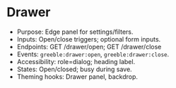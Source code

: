# Drawer

- Purpose: Edge panel for settings/filters.
- Inputs: Open/close triggers; optional form inputs.
- Endpoints: GET /drawer/open; GET /drawer/close
- Events: `greeble:drawer:open`, `greeble:drawer:close`.
- Accessibility: role=dialog; heading label.
- States: Open/closed; busy during save.
- Theming hooks: Drawer panel, backdrop.
